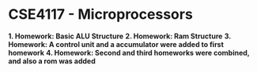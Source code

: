 # CSE4117 - Microprocessors

**1. Homework: Basic ALU Structure**
**2. Homework: Ram Structure**
**3. Homework: A control unit and a accumulator were added to first homework**
**4. Homework: Second and third homeworks were combined, and also a rom was added**
